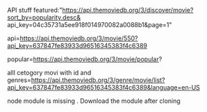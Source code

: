 API stuff
featured:"https://api.themoviedb.org/3/discover/movie?sort_by=popularity.desc&
api_key=04c35731a5ee918f014970082a0088b1&page=1"


api=https://api.themoviedb.org/3/movie/550?api_key=637847fe83933d96516345383f4c6389



popular=https://api.themoviedb.org/3/movie/popular?





alll cetogory movi with id and genres=https://api.themoviedb.org/3/genre/movie/list?api_key=637847fe83933d96516345383f4c6389&language=en-US

node module is missing . Download the module after cloning
